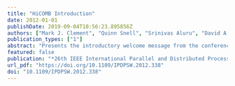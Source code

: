 ```yaml
---
title: "HiCOMB Introduction"
date: 2012-01-01
publishDate: 2019-09-04T10:56:23.895856Z
authors: ["Mark J. Clement", "Quinn Snell", "Srinivas Aluru", "David A. Bader"]
publication_types: ["1"]
abstract: "Presents the introductory welcome message from the conference proceedings."
featured: false
publication: "*26th IEEE International Parallel and Distributed Processing Symposium Workshops & PhD Forum, IPDPS 2012, Shanghai, China, May 21-25, 2012*"
url_pdf: "https://doi.org/10.1109/IPDPSW.2012.338"
doi: "10.1109/IPDPSW.2012.338"
---
```



